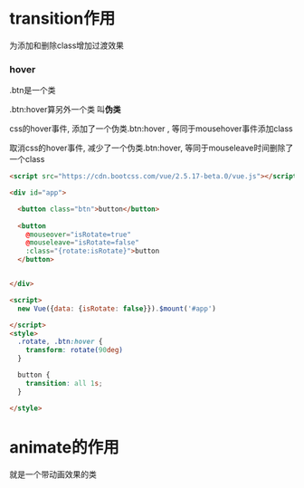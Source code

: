 # transition作用

为添加和删除class增加过渡效果

### hover

.btn是一个类

.btn:hover算另外一个类 叫**伪类**

 css的hover事件,                      添加了一个伪类.btn:hover ,              等同于mousehover事件添加class

取消css的hover事件,               减少了一个伪类.btn:hover,              等同于mouseleave时间删除了一个class



```html
<script src="https://cdn.bootcss.com/vue/2.5.17-beta.0/vue.js"></script>

<div id="app">

  <button class="btn">button</button>
  
  <button
    @mouseover="isRotate=true"
    @mouseleave="isRotate=false"
    :class="{rotate:isRotate}">button
  </button>


</div>

<script>
  new Vue({data: {isRotate: false}}).$mount('#app')

</script>
<style>
  .rotate, .btn:hover {
    transform: rotate(90deg)
  }

  button {
    transition: all 1s;
  }

</style>

```

# animate的作用

就是一个带动画效果的类

